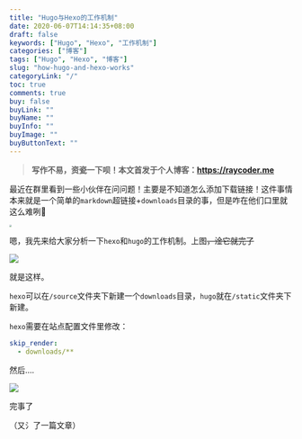 ```yaml
---
title: "Hugo与Hexo的工作机制"
date: 2020-06-07T14:14:35+08:00
draft: false
keywords: ["Hugo", "Hexo", "工作机制"]
categories: ["博客"]
tags: ["Hugo", "Hexo", "博客"]
slug: "how-hugo-and-hexo-works"
categoryLink: "/"
toc: true
comments: true
buy: false
buyLink: ""
buyName: ""
buyInfo: ""
buyImage: ""
buyButtonText: ""
---
```


> **写作不易，资瓷一下呗！本文首发于个人博客：<https://raycoder.me>**
>

最近在群里看到一些小伙伴在问问题！主要是不知道怎么添加下载链接！这件事情本来就是一个简单的`markdown`超链接+`downloads`目录的事，但是咋在他们口里就这么难咧:banana:

<img src="https://cdn.jsdelivr.net/gh/FFRaycoder/cdn/imgs/20200607141946.jpg" style="zoom:25%;" />

嗯，我先来给大家分析一下`hexo`和`hugo`的工作机制。上图~~，淦它就完了~~

![](https://cdn.jsdelivr.net/gh/FFRaycoder/cdn/imgs/20200607142035.svg)

就是这样。

`hexo`可以在`/source`文件夹下新建一个`downloads`目录，`hugo`就在`/static`文件夹下新建。

`hexo`需要在站点配置文件里修改：

```yaml
skip_render:
  - downloads/**
```

然后....

![](https://cdn.jsdelivr.net/gh/FFRaycoder/cdn/imgs/20200607142409.jpg)

完事了

（又氵了一篇文章）